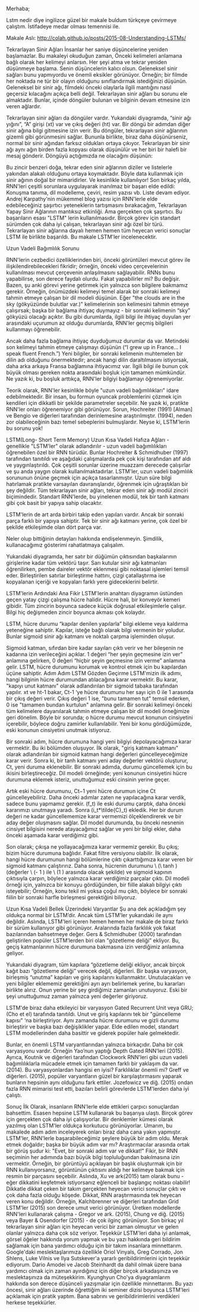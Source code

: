 Merhaba;

Lstm nedir diye ingilizce güzel bir makale buldum türkçeye çevirmeye çalıştım. İstifadeye medar olması temennisi ile.

Makale Aslı: http://colah.github.io/posts/2015-08-Understanding-LSTMs/


Tekrarlayan Sinir Ağları
İnsanlar her saniye düşüncelerine yeniden başlamazlar. Bu makaleyi okuduğun zaman, Önceki kelimeleri anlamana bağlı olarak her kelimeyi anlarsın. Her şeyi atma ve tekrar yeniden düşünmeye başlama. Senin düşüncelerin kalıcı olsun. Geleneksel sinir sağları bunu yapmıyordu ve önemli eksikler görünüyor. Örneğin; bir filmde her noktada ne tür bir olayın olduğunu sınıflandırmak istediğinizi düşünün. Geleneksel bir sinir ağı, filmdeki önceki olaylarla ilgili mantığını nasıl geçersiz kılacağını açıkça belli değil. Tekrarlayan sinir ağları bu sorunu ele almaktadır. Bunlar, içinde döngüler bulunan ve bilginin devam etmesine izin veren ağlardır.
 
Tekrarlayan sinir ağları da döngüler vardır. Yukarıdaki diyagramda, “sinir ağı yığını”, “A” girişi (xt)  var ve çıkış değeri (ht) var. Bir döngü bir adımdan diğer sinir ağına bilgi gitmesine izin verir. Bu döngüler, tekrarlayan sinir ağlarının gizemli gibi görünmesini sağlar. Bununla birlikte, biraz daha düşünürseniz, normal bir sinir ağından farksız oldukları ortaya çıkıyor. Tekrarlayan bir sinir ağı aynı ağın birden fazla kopyası olarak düşünülür ve her biri bir halefi bir mesaj gönderir. Döngüyü açtığımızda ne olacağını düşünün:
 

Bu zincir benzeri doğa, tekrar eden sinir ağlarının diziler ve listelerle yakından alakalı olduğunu ortaya koymaktadır. Böyle data kullanmak için sinir ağının doğal bir mimaridirler. Ve kesinlikle kullanılıyor! Son birkaç yılda, RNN'leri çeşitli sorunlara uygulayarak inanılmaz bir başarı elde edildi: Konuşma tanıma, dil modelleme, çeviri, resim yazısı vb. Liste devam ediyor. Andrej Karpathy'nin mükemmel blog yazısı için RNN'lerle elde edebileceğiniz şaşırtıcı yeteneklerin tartışmasını bırakacağım, Tekrarlayan Yapay Sinir Ağlarının mantıksız etkinliği. Ama gerçekten çok şaşırtıcı. Bu başarıların esası "LSTM" lerin kullanılmasıdır. Birçok görev için standart sürümden çok daha iyi çalışan, tekrarlayan sinir ağı özel bir türü.  Tekrarlayan sinir ağlarına dayalı hemen hemen tüm heyecan verici sonuçlar LSTM ile birlikte başarıldı. Bu makale LSTM'ler incelenecektir. 

Uzun Vadeli Bağımlılık Sorunu

RNN'lerin cezbedici özelliklerinden biri, önceki görüntüleri mevcut görev ile ilişkilendirebilecekleri fikridir; örneğin, önceki video çerçevelerinin kullanılması mevcut çerçevenin anlaşılmasını sağlayabilir. RNNs bunu yapabilirse, son derece faydalı olurdu. Fakat yapabilirler mi? Bu değişir.
Bazen, şu anki görevi yerine getirmek için yalnızca son bilgilere bakmamız gerekir. Örneğin, önümüzdeki kelimeyi temel alarak bir sonraki kelimeyi tahmin etmeye çalışan bir dil modeli düşünün. Eğer "the clouds are in the sky (gökyüzünde bulutlar var.)" kelimelerinin son kelimesini tahmin etmeye çalışırsak; başka bir bağlama ihtiyaç duymayız - bir sonraki kelimenin “sky” gökyüzü olacağı açıktır. Bu gibi durumlarda, ilgili bilgi ile ihtiyaç duyulan yer arasındaki uçurumun az olduğu durumlarda, RNN'ler geçmiş bilgileri kullanmayı öğrenebilir.
 
Ancak daha fazla bağlama ihtiyaç duyduğumuz durumlar da var. Metindeki son kelimeyi tahmin etmeye çalışmayı düşünün (“I grew up in France… I speak fluent French.”) Yeni bilgiler, bir sonraki kelimenin muhtemelen bir dilin adı olduğunu önermektedir; ancak hangi dilin daraltılmasını istiyorsak, daha arka arkaya Fransa bağlamına ihtiyacımız var. İlgili bilgi ile bunun çok büyük olması gereken nokta arasındaki boşluk için tamamen mümkündür. Ne yazık ki, bu boşluk arttıkça, RNN'ler bilgiyi bağlamayı öğrenemiyorlar.
 
Teorik olarak, RNN'ler kesinlikle böyle "uzun vadeli bağımlılıkları" idare edebilmektedir. Bir insan, bu formun oyuncak problemlerini çözmek için kendileri için dikkatli bir şekilde parametreler seçebilir. Ne yazık ki, pratikte RNN'ler onları öğrenemiyor gibi görünüyor. Sorun, Hochreiter (1991) [Alman] ve Bengio ve diğerleri tarafından derinlemesine araştırılmıştır. (1994), neden zor olabileceğinin bazı temel sebeplerini bulmuşlardır. Neyse ki, LSTM'lerin bu sorunu yok! 

LSTM(Long- Short Term Memory)
Uzun Kısa Vadeli Hafıza Ağları - genellikle "LSTM'ler" olarak adlandırılır - uzun vadeli bağımlılıkları öğrenebilen özel bir RNN türüdür. Bunlar Hochreiter & Schmidhuber (1997) tarafından tanıtıldı ve aşağıdaki çalışmalarda pek çok kişi tarafından atıf aldı ve yaygınlaştırıldı. Çok çeşitli sorunlar üzerine muazzam derecede çalışırlar ve şu anda yaygın olarak kullanılmaktadırlar. LSTM'ler, uzun vadeli bağımlılık sorununun önüne geçmek için açıkça tasarlanmıştır. Uzun süre bilgi hatırlamak pratikte varsayılan davranışlarıdır, öğrenmek için uğraştıkları bir şey değildir. Tüm tekrarlayan sinir ağları, tekrar eden sinir ağı modül zinciri biçimindedir. Standart RNN'lerde, bu yinelenen modül, tek bir tanh katmanı gibi çok basit bir yapıya sahip olacaktır.
 
LSTM'lerin de art arda birbiri takip eden yapıları vardır. Ancak bir sonraki parça farklı bir yapıya sahiptir. Tek bir sinir ağı katmanı yerine, çok özel bir şekilde etkileşimde olan dört parça var.
 
Neler olup bittiğinin detayları hakkında endişelenmeyin. Şimdilik, kullanacağımız gösterimi rahatlatmaya çalışalım.
 
Yukarıdaki diyagramda, her satır bir düğümün çıktısından başkalarının girişlerine kadar tüm vektörü taşır. Sarı kutular sinir ağı katmanları öğrenilirken, pembe daireler vektör eklenmesi gibi noktasal işlemleri temsil eder. Birleştirilen satırlar birleştirme hattını, çizgi çatallaştırma ise kopyalanan içeriği ve kopyaları farklı yere gideceklerini belirtir.

LSTM'lerin Ardındaki Ana Fikir
LSTM'lerin anahtarı diyagramın üstünden geçen yatay çizgi çalışma hücre halidir. Hücre hali, bir konveyör kemeri gibidir. Tüm zincirin boyunca sadece küçük doğrusal etkileşimlerle çalışır. Bilgi hiç değişmeden zincir boyunca akması çok kolaydır.
 
LSTM, hücre durumu “kapılar denilen yapılarla”  bilgi ekleme veya kaldırma yeteneğine sahiptir. Kapılar, isteğe bağlı olarak bilgi vermenin bir yoludur. Bunlar sigmoid sinir ağı katmanı ve noktalı çarpma işleminden oluşur.
 
Sigmoid katman, sıfırdan bire kadar sayıları çıktı verir ve her bileşenin ne kadarına izin verileceğini açıklar. 1 değeri “her şeyin geçmesine izin ver” anlamına gelirken,  0 değeri “hiçbir şeyin geçmesine izin verme” anlamına gelir. LSTM, hücre durumunu korumak ve kontrol etmek için bu kapılardan üçüne sahiptir.
Adım Adım LSTM Gözden Geçirme
LSTM'mizin ilk adımı, hangi bilginin hücre durumundan atılacağına karar vermektir. Bu karar, "kapıyı unut katmanı" olarak adlandırılan bir sigmoid tabaka tarafından yapılır. xt  ve ht-1  bakar, Ct-1 ‘ye  hücre  durumunu her sayı için  0 ile 1 arasında bir çıkış değeri verir. Çıkış değeri 1 ise, "bunu tamamen tut" temsil ederken, 0  ise "tamamen bundan kurtulun" anlamına gelir. Bir sonraki kelimeyi önceki tüm kelimelere dayanılarak tahmin etmeye çalışan bir dil modeli örneğimize geri dönelim. Böyle bir sorunda; o hücre durumu mevcut konunun cinsiyetini içerebilir, böylece doğru zamirler kullanılabilir. Yeni bir konu gördüğümüzde, eski konunun cinsiyetini unutmak istiyoruz.
 
Bir sonraki adım, hücre durumuna hangi yeni bilgiyi depolayacağımıza karar vermektir. Bu iki bölümden oluşuyor. İlk olarak, "giriş katmanı katmanı" olarak adlandırılan bir sigmoid katman hangi değerleri güncelleyeceğimize karar verir. Sonra ki, bir tanh katmanı yeni aday değerler vektörü oluşturur, Ct, yeni duruma eklenebilir. Bir sonraki adımda, durumu güncellemek için bu ikisini birleştireceğiz. Dil modeli örneğinde; yeni konunun cinsiyetini hücre durumuna eklemek isteriz, unuttuğumuz eski cinsinin yerine geçer.
 
Artık eski hücre durumunu, Ct−1 yeni hücre durumun içine Ct güncelleyebiliriz. Daha önceki adımlar zaten ne yapılacağına karar verdik, sadece bunu yapmamız gerekir. 
\(f_t\) ile eski durumu çarptık, daha önceki kararımızı unutmaya yaradı. Sonra  \(i_t*\tilde{C}_t\) ekledik. Her bir durum değeri ne kadar güncellememize karar vermemizi ölçeklendirerek ve bir aday değer oluşmasını sağlar.
Dil model durumunda, bu önceki nesnenin cinsiyet bilgisini nerede atayacağımız sağlar ve yeni bir bilgi ekler, daha önceki aşamada karar verdiğimiz gibi.




 
Son olarak; çıkışa ne yollayacağımıza karar vermemiz gerekir. Bu çıkış; bizim hücre durumuna bağlıdır. Fakat filtre versiyonu olabilir. İlk olarak, hangi hücre durumunun hangi bölümlerine çıktı çıkarttığımıza karar veren bir sigmoid katmanı çalıştırırız. Daha sonra, hücrenin durumunu \ (\ tanh \) (değerler \ (- 1 \) ile \ (1 \) arasında olacak şekilde) ve sigmoid kapının çıktısıyla çarpın, böylece yalnızca karar verdiğimiz parçalar çıktı.
Dil modeli örneği için, yalnızca bir konuyu gördüğünden, bir fiille alakalı bilgiyi çıktı isteyebilir; Örneğin, konu tekil mi yoksa çoğul mu çıktı, böylece bir sonraki fiilin bir sonraki harfle birleşmesi gerektiğini biliyoruz.
 

Uzun Kısa Vadeli Bellek Üzerindeki Varyantlar
Şu ana dek açıkladığım şey oldukça normal bir LSTM’dir. Ancak tüm LSTM'ler yukarıdaki ile aynı değildir. Aslında, LSTM'leri içeren hemen hemen her makale de biraz farklı bir sürüm kullanıyor gibi görünüyor. Aralarında fazla farklılık yok fakat bazılarından bahsetmeye değer.
Gers & Schmidhuber (2000) tarafından geliştirilen  popüler LSTM’lerden biri olan "gözetleme deliği” ekliyor. Bu, geçiş katmanlarının hücre durumuna bakmasına izin verdiğimiz anlamına geliyor.
 
Yukarıdaki diyagram, tüm kapılara “gözetleme deliği ekliyor, ancak birçok kağıt bazı “gözetleme deliği” verecek değil, diğerleri.
Bir başka varyasyon, birleşmiş “unutma” kapıları ve giriş kapılarını kullanmaktır. Unutulacakları ve yeni bilgiler eklememiz gerektiğini ayrı ayrı belirlemek yerine, bu kararları birlikte alırız. Onun yerine bir şey girdiğimiz zamanları unutuyoruz. Eski bir şeyi unuttuğumuz zaman yalnızca yeni değerler giriyoruz.
 
LSTM'de biraz daha etkileyici bir varyasyon Gated Recurrent Unit veya GRU; (Cho et el) tarafında tanıtıldı. Unut ve giriş kapılarını tek bir "güncelleme kapısı" ‘na birleştiriyor. Aynı zamanda hücre durumunu ve gizli durumu birleştirir ve başka bazı değişiklikler yapar. Elde edilen model, standart LSTM modellerinden daha basittir ve giderek popüler hale gelmektedir.
 
Bunlar, en önemli LSTM varyantlarından yalnızca birkaçıdır. Daha bir çok varyasyonu vardır. Örneğin Yao’nun yaptığı Depth Gated RNN'leri  (2015). Ayrıca, Koutnik ve diğerleri tarafından Clockwork RNN'leri gibi uzun vadeli bağımlılıklarla mücadele etmek için tamamen farklı bir yaklaşım da var. (2014). Bu varyasyonlardan hangisi en iyisi? Farklılıklar önemli mi? Greff ve diğerleri. (2015), popüler varyantların güzel bir karşılaştırmasını yaparak bunların hepsinin aynı olduğunu fark ettiler. Jozefowicz ve diğ. (2015) ondan fazla RNN mimarisi test etti, bazıları belirli görevlerde LSTM'lerden daha iyi çalıştı.

Sonuç
İlk Olarak, insanların RNN'lerle elde ettikleri çarpıcı sonuçlardan bahsettim. Esasen hepsine LSTM kullanarak bu başarıya ulaştı. Birçok görev için gerçekten çok daha iyi çalışıyorlar. Bir denklemler kümesi olarak yazılmış olan LSTM'ler oldukça korkutucu görünüyorlar. Umarım, bu makalede adım adım inceleyerek onları biraz daha cana yakın yapmıştır.
LSTM'ler, RNN'lerle başarabileceğimiz şeylere büyük bir adım oldu. Merak etmek doğaldır; başka bir büyük adım var mı? Araştırmacılar arasında ortak bir görüş şudur ki: "Evet, bir sonraki adım var ve dikkat!" Fikir, bir RNN seçiminin her adımında bazı büyük bilgi topluluğundan bakılmasına izin vermektir. Örneğin, bir görüntüyü açıklayan bir başlık oluşturmak için bir RNN kullanıyorsanız, görüntünün çıktısını aldığı her kelimeye bakmak için resmin bir parçasını seçebilir. Aslında, Xu ve ark(2015) tam olarak bunu - eğer dikkatini keşfetmek istiyorsanız eğlenceli bir başlangıç noktası olabilir! Dikkatle dikkat çeken bir takım gerçekten heyecan verici sonuçlar çıktı ve çok daha fazla olduğu köşede.
Dikkat, RNN araştırmasında tek heyecan veren konu değildir. Örneğin, Kalchbrenner ve diğerleri tarafından Grid LSTM'ler  (2015) son derece umut verici görünüyor. Üretken modellerde RNN'leri kullanarak çalışma - Gregor ve ark. (2015), Chung ve diğ. (2015) veya Bayer & Osendorfer (2015) - de çok ilginç görünüyor. Son birkaç yıl tekrarlayan sinir ağları için heyecan verici bir zaman olmuştur ve gelen olanlar yalnızca daha çok söz veriyor.
Teşekkür
LSTM'leri daha iyi anlamak, görsel öğeler hakkında yorum yapmak ve bu yazı hakkında geri bildirim sağlamak için bana yardımcı olduğu için bir takım insanlara minnettarım. Google'daki meslektaşlarımıza özellikle Oriol Vinyals, Greg Corrado, Jon Shlens, Luke Vilnis ve Ilya Sutskever'a yararlı geribildirimlerini için teşekkür ediyorum. Dario Amodei ve Jacob Steinhardt da dahil olmak üzere bana yardımcı olmak için zaman ayırdığınız için diğer birçok arkadaşınıza ve meslektaşınıza da müteşekkirim. Kyunghyun Cho'ya diyagramlarım hakkında son derece düşünceli yazışmalar için özellikle minnettarım. Bu yazı öncesi, sinir ağları üzerinde öğrettiğim iki seminer dizisi boyunca LSTM'leri açıklamak için pratik yaptım. Bana sabrını ve geribildirimlerini verdikleri herkese teşekkürler.
